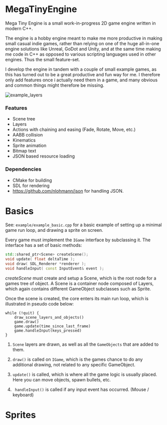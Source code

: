 # MegaTinyEngine

Mega Tiny Engine is a small work-in-progress 2D game engine written in modern C++. 

The engine is a hobby engine meant to make me more productive in making small casual indie games, rather than relying on one of the huge all-in-one engine solutions like Unreal, GoDot and Unity, and at the same time making me code in C++ as opposed to various scripting languages used in other engines. Thus the small feature-set.

I develop the engine in tandem with a couple of small example games, as this has turned out to be a great productive and fun way for me. I therefore only add features once i actually need them in a game, and many obvious and common things might therefore be missing.

![example_layers](https://user-images.githubusercontent.com/6302832/203104411-4bf35be4-7102-4a5f-a5e7-666999684798.gif)

### Features

- Scene tree
- Layers
- Actions with chaining and easing (Fade, Rotate, Move, etc.)
- AABB collision
- Kinematics
- Sprite animation
- Bitmap text
- JSON based resource loading

### Dependencies

- CMake for building
- SDL for rendering
- https://github.com/nlohmann/json for handling JSON.

# Basics

See: `example/example_basic.cpp` for a basic example of setting up a minimal game run loop, and drawing a sprite on screen.

Every game must implement the `IGame` interface by subclassing it. The interface has a set of basic methods:

```cpp
std::shared_ptr<Scene> createScene();
void update( float deltaTime );
void draw( SDL_Renderer *renderer );
void handleInput( const InputEvent& event );
```

*createScene* must create and setup a Scene, which is the root node for a games tree of object. A Scene is a container node composed of Layers, which again contains different GameObject subclasses such as Sprite.

Once the scene is created, the core enters its main run loop, which is illustrated in pseudo code below:

```
while (!quit) {
    draw_scene_layers_and_objects()
    game.draw()
    game.update(time_since_last_frame)
    game.handleInput(keys_pressed)
}
```

1) `Scene` layers are drawn, as well as all the `GameObjects` that are added to them.

2) `draw()` is called on `IGame`, which is the games chance to do any additional drawing, not related to any specific GameObject.

3) `update()` is called, which is where all the game logic is usually placed. Here you can move objects, spawn bullets, etc.

3) ` handleInput()` is called if any input event has occurred. (Mouse / keyboard)

# Sprites

